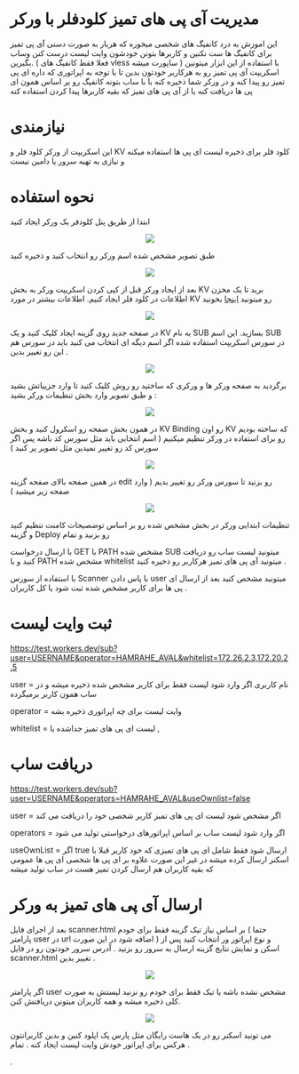 # مدیریت آی پی های تمیز کلودفلر با ورکر
این اموزش به درد کانفیگ های شخصی میخوره که هربار به صورت دستی آی پی تمیز برای کانفیگ ها ست نکنین و کاربرها بتونن خودشون وایت لیست درست کنن وساب بگیرین.
( فعلا فقط کانفیگ های vless ساپورت میشه )
با استفاده از این ابزار میتونین اسکریپت آی پی تمیز رو به هرکاربر خودتون بدین تا با توجه به اپراتوری که داره ای پی تمیز رو پیدا کنه و در ورکر شما ذخیره کنه با با ساب بتونه کانفیگ رو بر اساس همون ای پی ها دریافت کنه یا از آی پی های تمیز که بقیه کاربرها پیدا کردن استفاده کنه 
# نیازمندی   
این اسکریپت از ورکر کلود فلر و KV کلود فلر برای ذخیره لیست ای پی ها استفاده میکنه و نیازی به تهیه سرور یا دامین نیست

# نحوه استفاده 
ابتدا از طریق پنل کلودفر یک ورکر ایجاد کنید

<p align="center">
    <img src="https://user-images.githubusercontent.com/55354691/230433211-359d886f-4fd5-46f3-88c4-ef959e0569c6.png">
</p>

طبق تصویر مشخص شده اسم ورکر رو انتخاب کنید و ذخیره کنید
<p align="center">
    <img src="https://user-images.githubusercontent.com/55354691/230447451-f9b47f77-4d51-4453-af9c-daff48e08654.png">
</p>

بعد از ایجاد ورکر قبل از کپی کردن اسکریپت ورکر به بخش KV برید تا یک مخزن اطلاعات در کلود فلر ایجاد کنیم. 
اطلاعات بیشتر در مورد KV رو میتونید [اینجا](https://developers.cloudflare.com/workers/learning/how-kv-works/) بخونید

<p align="center">
    <img src="https://user-images.githubusercontent.com/55354691/230448749-206816d5-63b7-4408-be83-2782b9853a18.png">
</p>

در صفحه جدید روی گزینه ایجاد کلیک کنید و یک KV به نام SUB بسازید.
این اسم SUB در سورس اسکریپت استفاده شده اگر اسم دیگه ای انتخاب می کنید باید در سورس هم این رو تغییر بدین . 

<p align="center">
    <img src="https://user-images.githubusercontent.com/55354691/230449003-330734c4-0458-499c-a47e-5e8750bb34c0.png">
</p>

برگردید به صفحه ورکر ها و ورکری که ساختید رو روش کلیک کنید تا وارد جزییاتش بشید و طبق تصویر وارد بخش تنظیمات ورکر بشید : 
<p align="center">
    <img src="https://user-images.githubusercontent.com/55354691/230449250-8d06784d-f64b-498d-8e44-7282d9034c16.png">
</p>

در همون بخش صفحه رو اسکرول کنید و بخش KV Binding رو اون KV که ساخته بودیم رو برای استفاده در ورکر تنظیم میکنیم
( اسم انتخابی باید مثل سورس کد باشه پس اگر سورس کد رو تغییر نمیدین مثل تصویر پر کنید )


<p align="center">
    <img src="https://user-images.githubusercontent.com/55354691/230449641-d3b2c68b-bf6a-4de1-83df-3f344638c31b.png">
</p>

در همین صفحه بالای صفحه گزینه edit رو بزنید تا سورس ورکر رو تغییر بدیم ( وارد صفحه زیر میشید ) 


<p align="center">
    <img src="https://user-images.githubusercontent.com/55354691/230449990-8d5dd8bb-ddce-42ed-b1e4-e76608faf6f1.png">
</p>

تنظیمات ابتدایی ورکر در بخش مشخص شده رو بر اساس توضصیحات کامنت تنظیم کنید و گزینه Deploy رو بزنید و تمام

با ارسال درخواست GET با PATH مشخص شده SUB میتونید لیست ساب رو دریافت کنید و با PATH مشخص شده whitelist میتونید آی پی های تمیز هرکاربر رو ذخیره کنید . 

با استفاده از سورس Scanner با پاس دادن user میتونید مشخص کنید بعد از ارسال ای پی ها برای کاربر مشخص شده ثبت شود یا کل کاربران . 
# ثبت وایت لیست 
https://test.workers.dev/sub?user=USERNAME&operator=HAMRAHE_AVAL&whitelist=172.26.2.3,172.20.2.5 

user = نام کاربری اگر وارد شود لیست فقط برای کاربر مشخص شده ذخیره میشه و در ساب همون کاربر برمیگرده

operator = وایت لیست برای چه اپراتوری ذخیره بشه 

whitelist = لیست ای پی های تمیز جداشده با ,

# دریافت ساب
https://test.workers.dev/sub?user=USERNAME&operators=HAMRAHE_AVAL&useOwnlist=false

user = اگر مشخص شود لیست ای پی های تمیز کاربر شخصی خود را دریافت می کند

operators = اگر وارد شود لیست ساب بر اساس اپراتورهای درخواستی تولید می شود

useOwnList =  اگر true ارسال شود فقط شامل ای پی های تمیزی که خود کاربر قبلا با اسکنر ارسال کرده میشه در غیر این صورت علاوه بر ای پی ها شخصی ای پی ها عمومی که بقیه کاربران هم ارسال کردن تمیز هست در ساب تولید میشه


# ارسال آی پی های تمیز به ورکر 
بعد از اجرای فایل scanner.html بر اساس نیاز تیک گزینه فقط برای خودم ( حتما پارامتر user در url اضافه شود در این صورت ) و نوع اپراتور ور انتخاب کنید پس از اسکن و نمایش نتایج گزینه ارسال به سرور رو بزنید . 
آدرس سرور خودتون رو در فایل scanner.html تغییر بدین . 


<p align="center">
    <img src="https://user-images.githubusercontent.com/55354691/230453322-96271e6a-e6fa-40a8-866e-d68fae1f613e.png">
</p>

اگر پارامتر user مشخص نشده باشه یا تیک فقط برای خودم رو نزنید لیستش به صورت کلی ذخیره میشه و همه کاربران میتونن دریافتش کنن. 

<p align="center">
    <img src="https://user-images.githubusercontent.com/55354691/230453401-134062f3-d987-4ba2-b540-8f7f5a9c0c33.png">
</p>

می تونید اسکنر رو در یک هاست رایگان مثل پارس پک اپلود کنین و بدین کاربرانتون هرکس برای اپراتور خودش وایت لیست ایجاد کنه . 
تمام . 

. 

